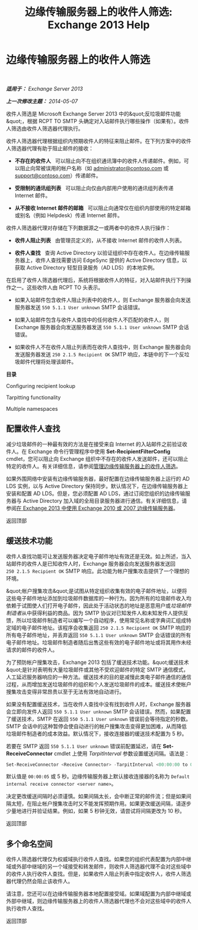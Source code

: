 ﻿---
title: '边缘传输服务器上的收件人筛选: Exchange 2013 Help'
TOCTitle: 边缘传输服务器上的收件人筛选
ms:assetid: 994eefd9-3903-41e6-a882-1e333d6d2d18
ms:mtpsurl: https://technet.microsoft.com/zh-cn/library/Bb123891(v=EXCHG.150)
ms:contentKeyID: 50491128
ms.date: 05/21/2018
mtps_version: v=EXCHG.150
ms.translationtype: MT
---

# 边缘传输服务器上的收件人筛选

 

_**适用于：** Exchange Server 2013_

_**上一次修改主题：** 2014-05-07_

收件人筛选是 Microsoft Exchange Server 2013 中的\&quot;反垃圾邮件功能\&quot;，根据 RCPT TO SMTP 头确定对入站邮件执行哪些操作（如果有）。收件人筛选由收件人筛选器代理执行。

收件人筛选器代理根据组织内预期收件人的特征来阻止邮件。在下列方案中的收件人筛选器代理有助于阻止邮件的接收：

  - **不存在的收件人**   可以阻止向不在组织通讯簿中的收件人传递邮件。例如，可以阻止向常被误用的帐户名称（如 administrator@contoso.com 或 support@contoso.com）传递邮件。

  - **受限制的通讯组列表**   可以阻止向仅由内部用户使用的通讯组列表传递 Internet 邮件。

  - **从不接收 Internet 邮件的邮箱**   可以阻止向通常仅在组织内部使用的特定邮箱或别名（例如 Helpdesk）传递 Internet 邮件。

收件人筛选器代理对存储在下列数据源之一或两者中的收件人执行操作：

  - **收件人阻止列表**   由管理员定义的，从不接收 Internet 邮件的收件人列表。

  - **收件人查找**   查询 Active Directory 以验证组织中存在收件人。在边缘传输服务器上，收件人查找需要访问 EdgeSync 提供的 Active Directory 信息，以获取 Active Directory 轻型目录服务（AD LDS）的本地实例。

在启用了收件人筛选器代理后，系统将根据收件人的特征，对入站邮件执行下列操作之一。这些收件人由 RCPT TO 头表示。

  - 如果入站邮件包含收件人阻止列表中的收件人，则 Exchange 服务器会向发送服务器发送 `550 5.1.1 User unknown` SMTP 会话错误。

  - 如果入站邮件包含与收件人查找中的任何收件人不匹配的收件人，则 Exchange 服务器会向发送服务器发送 `550 5.1.1 User unknown` SMTP 会话错误。

  - 如果收件人不在收件人阻止列表而在收件人查找中，则 Exchange 服务器会向发送服务器发送 `250 2.1.5 Recipient OK` SMTP 响应，本链中的下一个反垃圾邮件代理将处理该邮件。

**目录**

Configuring recipient lookup

Tarpitting functionality

Multiple namespaces

## 配置收件人查找

减少垃圾邮件的一种最有效的方法是在接受来自 Internet 的入站邮件之前验证收件人。在 Exchange 命令行管理程序中使用 **Set-RecipientFilterConfig** cmdlet，您可以阻止向 Exchange 组织中不存在的收件人发送邮件，还可以阻止特定的收件人。有关详细信息，请参阅[管理边缘传输服务器上的收件人筛选](manage-recipient-filtering-on-edge-transport-servers-exchange-2013-help.md)。

如果外围网络中安装有边缘传输服务器，最好配置在边缘传输服务器上运行的 AD LDS 实例，以与 Active Directory 保持同步。默认情况下，在边缘传输服务器上安装和配置 AD LDS。但是，您必须配置 AD LDS，通过订阅您组织的边缘传输服务器与 Active Directory 加入域的全局目录服务器进行通信。有关详细信息，请参阅[在 Exchange 2013 中使用 Exchange 2010 或 2007 边缘传输服务器](use-an-exchange-2010-or-2007-edge-transport-server-in-exchange-2013-exchange-2013-help.md)。

返回顶部

## 缓送技术功能

收件人查找功能可让发送服务器决定电子邮件地址有效还是无效。如上所述，当入站邮件的收件人是已知收件人时，Exchange 服务器会向发送服务器发送回 `250 2.1.5 Recipient OK` SMTP 响应。此功能为帐户搜集攻击提供了一个理想的环境。

\&quot;帐户搜集攻击\&quot;是试图从特定组织收集有效的电子邮件地址，以便将这些电子邮件地址添加到垃圾邮件数据库的一种行为。因为所有的垃圾邮件收入均依赖于试图使人们打开电子邮件，因此处于活动状态的地址是恶意用户或*垃圾邮件制造者*从中获得利益的商品。因为 SMTP 协议对已知发件人和未知发件人提供反馈，所以垃圾邮件制造者可以编写一个自动程序，使用常见名称或字典词汇组成特定域的电子邮件地址。该程序会收集返回 `250 2.1.5 Recipient OK` SMTP 响应的所有电子邮件地址，并丢弃返回 `550 5.1.1 User unknown` SMTP 会话错误的所有电子邮件地址。垃圾邮件制造者随后出售这些有效的电子邮件地址或将其用作未经请求的邮件的收件人。

为了预防帐户搜集攻击，Exchange 2013 包括了缓送技术功能。\&quot;缓送技术\&quot;是针对表明有大量垃圾邮件或其他不受欢迎邮件的特定 SMTP 通信模式，人工延迟服务器响应的一种方法。缓送技术的目的是减慢此类电子邮件通信的通信过程，从而增加发送垃圾邮件的组织和个人发送垃圾邮件的成本。缓送技术使帐户搜集攻击变得非常昂贵以至于无法有效地自动进行。

如果没有配置缓送技术，当在收件人查找中没有找到收件人时，Exchange 服务器会立即向发件人返回 `550 5.1.1 User unknown` SMTP 会话错误。然而，如果配置了缓送技术，SMTP 在返回 `550 5.1.1 User unknown` 错误前会等待指定的秒数。SMTP 会话中的这种暂停会使自动进行的帐户搜集攻击变得更加困难，从而降低垃圾邮件制造者的成本效益。默认情况下，接收连接器的缓送技术配置为 5 秒。

若要在 SMTP 返回 `550 5.1.1 User unknown` 错误前配置延迟，请在 **Set-ReceiveConnector** cmdlet 上使用 *TarpitInterval* 参数设置缓送间隔。语法是：

```powershell
Set-ReceiveConnector <Receive Connector> -TarpitInterval <00:00:00 to 00:10:00>
```

默认值是 `00:00:05` 或 5 秒。边缘传输服务器上默认接收连接器的名称为 `Default internal receive connector <server name>`。

决定更改缓送间隔时必须谨慎。如果间隔太长，会中断正常的邮件流；但是如果间隔太短，在阻止帐户搜集攻击时又不能发挥预期作用。如果更改缓送间隔，请逐步少量地进行并验证结果。例如，如果 5 秒钟无效，请尝试将间隔更改为 10 秒。

返回顶部

## 多个命名空间

收件人筛选器代理仅为权威域执行收件人查找。如果您的组织代表配置为内部中继域或外部中继域的另一个域接受和转发邮件，则收件人筛选器代理不会对这些域中的收件人执行收件人查找。但是，如果收件人阻止列表中指定收件人，收件人筛选器代理仍然会阻止该收件人。

请注意，您还可以在边缘传输服务器本地配置接受域。如果域配置为内部中继域或外部中继域，则边缘传输服务器上的收件人筛选器代理也不会对这些域中的收件人执行收件人查找。

返回顶部

